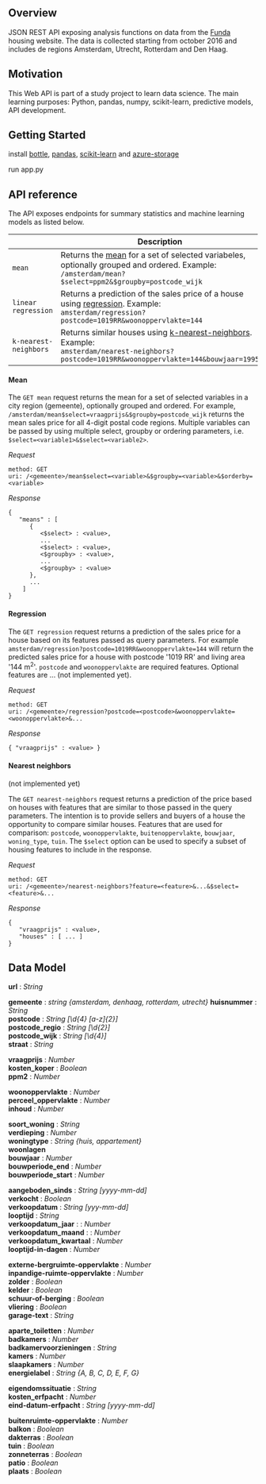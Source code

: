 ## Overview
JSON REST API exposing analysis functions on data from the [Funda](http://www.funda.nl/) housing website. The data is collected starting from october 2016 and includes de regions Amsterdam, Utrecht, Rotterdam and Den Haag.

## Motivation
This Web API is part of a study project to learn data science. The main learning purposes: Python, pandas, numpy, scikit-learn, predictive models, API development.

## Getting Started

install [bottle](http://bottlepy.org/docs/dev/), [pandas](http://pandas.pydata.org/), [scikit-learn](http://scikit-learn.org/stable/) and [azure-storage](https://github.com/Azure/azure-storage-python)

run app.py

## API reference

The API exposes endpoints for summary statistics and machine learning models as listed below. 

|        | Description |
| ------ | ----------- |
| `mean`   | Returns the [mean](#Mean) for a set of selected variabeles, optionally grouped and ordered. Example:               <br> `/amsterdam/mean?$select=ppm2&$groupby=postcode_wijk` |
| `linear regression` | Returns a prediction of the sales price of a house using [regression](#Regression).                  Example:  <br> `amsterdam/regression?postcode=1019RR&woonoppervlakte=144`|
| `k-nearest-neighbors`    | Returns similar houses using [k-nearest-neighbors](#Nearest-neighbors). Example: <br>                                  `amsterdam/nearest-neighbors?postcode=1019RR&woonoppervlakte=144&bouwjaar=1995`|


#### Mean

The `GET mean` request returns the mean for a set of selected variables
in a city region (gemeente), optionally grouped and ordered. For example, `/amsterdam/mean$select=vraagprijs&$groupby=postcode_wijk` returns the mean sales price for all 4-digit postal code regions. Multiple variables can be passed by using multiple select, groupby or ordering parameters, i.e. `$select=<variable1>&$select=<variable2>`.

_Request_

    method: GET
    uri: /<gemeente>/mean$select=<variable>&$groupby=<variable>&$orderby=<variable> 

_Response_

    {  
       "means" : [  
          {  
             <$select> : <value>,
             ...
             <$select> : <value>,
             <$groupby> : <value>,
             ...
             <$groupby> : <value>
          },
          ...
        ]
    }

#### Regression

The `GET regression` request returns a prediction of the sales price for a house based on its features passed as query parameters. For example `amsterdam/regression?postcode=1019RR&woonoppervlakte=144` will return the predicted sales price for a house with postcode '1019 RR' and living area '144 m<sup>2</sup>'. 
`postcode` and `woonoppervlakte` are required features.
Optional features are ... (not implemented yet).


_Request_

    method: GET
    uri: /<gemeente>/regression?postcode=<postcode>&woonoppervlakte=<woonoppervlakte>&...


_Response_

    { "vraagprijs" : <value> }


#### Nearest neighbors

(not implemented yet)

The `GET nearest-neighbors` request returns a prediction of the price based on houses with features that are similar to those passed in the query parameters. The intention is to provide sellers and buyers of a house the opportunity to compare similar houses. Features that are used for comparison:
`postcode`,
`woonoppervlakte`,
`buitenoppervlakte`,
`bouwjaar`,
`woning_type`,
`tuin`.
The `$select` option can be used to specify a subset of housing features to include in the response.


_Request_

    method: GET
    uri: /<gemeente>/nearest-neighbors?feature=<feature>&...&$select=<feature>&...

_Response_

    {  
       "vraagprijs" : <value>,
       "houses" : [ ... ]
    }



## Data Model

**url** : *String* <br>


<!--locatie-->

**gemeente** : *string {amsterdam, denhaag, rotterdam, utrecht}*
**huisnummer**  : *String*<br>
**postcode**  : *String [\d{4} [a-z]{2}]*<br>
**postcode_regio**  : *String [\d{2}]*<br>
**postcode_wijk**  : *String [\d{4}]*<br>
**straat**  : *String* <br>


<!--vraagprijs-->

**vraagprijs**  : *Number*<br>
**kosten_koper**  : *Boolean*<br>
**ppm2** : *Number* <br>


<!--oppervlakte--> 

**woonoppervlakte** : *Number* <br>
**perceel_oppervlakte** : *Number* <br>
**inhoud** : *Number* <br>


<!--soort woning-->

**soort_woning** : *String* <br>
**verdieping** : *Number*  <br>
**woningtype** : *String {huis, appartement}* <br>
**woonlagen** <br>
**bouwjaar** : *Number* <br>
**bouwperiode_end** : *Number* <br>
**bouwperiode_start** : *Number* <br>


<!--verkoop-->

**aangeboden_sinds** : *String [yyyy-mm-dd]* <br>
**verkocht** : *Boolean* <br>
**verkoopdatum** : *String [yyy-mm-dd]* <br>
**looptijd** : *String* <br>
**verkoopdatum_jaar** : : *Number* <br>
**verkoopdatum_maand** : : *Number* <br>
**verkoopdatum_kwartaal** : *Number* <br>
**looptijd-in-dagen**  : *Number*<br>


<!--bergruimte-->

**externe-bergruimte-oppervlakte**  : *Number*<br>
**inpandige-ruimte-oppervlakte** : *Number* <br>
**zolder** : *Boolean* <br>
**kelder** : *Boolean* <br>
**schuur-of-berging** : *Boolean* <br>
**vliering** : *Boolean* <br>
**garage-text** : *String* <br>


<!--kenmerken-->

**aparte_toiletten** : *Number* <br>
**badkamers**        : *Number* <br>
**badkamervoorzieningen** : *String* <br>
**kamers**  : *Number*<br>
**slaapkamers**  : *Number*<br>
**energielabel**  : *String {A, B, C, D, E, F, G}*<br>






<!--erfpacht-->

**eigendomssituatie** : *String* <br>
**kosten_erfpacht** : *Number* <br>
**eind-datum-erfpacht** : *String [yyyy-mm-dd]* <br>


<!--buitenruimte-->

**buitenruimte-oppervlakte** : *Number* <br>
**balkon** : *Boolean* <br>
**dakterras** : *Boolean* <br>
**tuin** : *Boolean* <br>
**zonneterras** : *Boolean* <br>
**patio** : *Boolean* <br>
**plaats** : *Boolean* <br>



